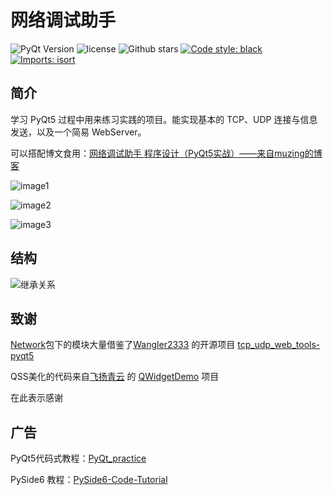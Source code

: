 # 网络调试助手

![PyQt Version](https://img.shields.io/badge/PyQt-5.15-blue)
![license](https://img.shields.io/badge/license-MIT-green)
![Github stars](https://img.shields.io/github/stars/muziing/NetAssist_PyQt.svg)
[![Code style: black](https://img.shields.io/badge/code%20style-black-000000.svg)](https://github.com/psf/black)
[![Imports: isort](https://img.shields.io/badge/%20imports-isort-%231674b1?style=flat&labelColor=ef8336)](https://pycqa.github.io/isort/)

## 简介

学习 PyQt5 过程中用来练习实践的项目。能实现基本的 TCP、UDP 连接与信息发送，以及一个简易 WebServer。

可以搭配博文食用：[网络调试助手 程序设计（PyQt5实战）——来自muzing的博客](https://muzing.top/posts/5ab16c09/)

![image1](https://oss.muzing.top/image/image-20210211094039165.png)

![image2](https://oss.muzing.top/image/image-20210211174457541.png)

![image3](https://oss.muzing.top/image/image-20210211173445207.png)

## 结构

![继承关系](https://oss.muzing.top/image/image-20210212193805.png)

## 致谢
[Network](src/Network)包下的模块大量借鉴了[Wangler2333](https://github.com/Wangler2333) 的开源项目 [tcp_udp_web_tools-pyqt5](https://github.com/Wangler2333/tcp_udp_web_tools-pyqt5)

QSS美化的代码来自[飞扬青云](https://blog.csdn.net/feiyangqingyun) 的 [QWidgetDemo](https://github.com/feiyangqingyun/QWidgetDemo) 项目

在此表示感谢

## 广告

PyQt5代码式教程：[PyQt_practice](https://github.com/muziing/PyQt_practice)

PySide6 教程：[PySide6-Code-Tutorial](https://github.com/muziing/PySide6-Code-Tutorial)
